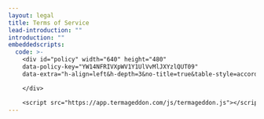 ```yaml
---
layout: legal
title: Terms of Service
lead-introduction: ""
introduction: ""
embeddedscripts:
  code: >-
    <div id="policy" width="640" height="480"
    data-policy-key="YW14NFRIVXpWV1Y1UlVvMlJXYzlQUT09"
    data-extra="h-align=left&h-depth=3&no-title=true&table-style=accordion" >

    </div>

    <script src="https://app.termageddon.com/js/termageddon.js"></script>
---
```

<div id="terms"  
data-policy-key="UzJaYVpHSnNjbEpaYkVsVFJFRTlQUT09" data-extra="table-style=accordion" > </div><script src="https://app.termageddon.com/js/termageddon.js"></script>